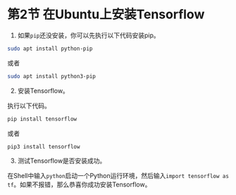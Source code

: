 # 第2节 在Ubuntu上安装Tensorflow

1. 如果`pip`还没安装，你可以先执行以下代码安装pip。

```bash
sudo apt install python-pip
```

或者

```bash
sudo apt install python3-pip
```

2. 安装Tensorflow。

执行以下代码。

```bash
pip install tensorflow
```

或者

```bash
pip3 install tensorflow
```

3. 测试Tensorflow是否安装成功。

在Shell中输入`python`启动一个Python运行环境，然后输入`import tensorflow as tf`。如果不报错，那么恭喜你成功安装Tensorflow。
